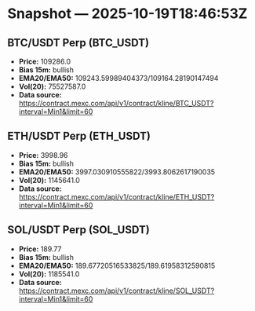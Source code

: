 # Snapshot — 2025-10-19T18:46:53Z

## BTC/USDT Perp (BTC_USDT)
- **Price:** 109286.0
- **Bias 15m:** bullish
- **EMA20/EMA50:** 109243.59989404373/109164.28190147494
- **Vol(20):** 75527587.0
- **Data source:** https://contract.mexc.com/api/v1/contract/kline/BTC_USDT?interval=Min1&limit=60

## ETH/USDT Perp (ETH_USDT)
- **Price:** 3998.96
- **Bias 15m:** bullish
- **EMA20/EMA50:** 3997.030910555822/3993.8062617190035
- **Vol(20):** 1145641.0
- **Data source:** https://contract.mexc.com/api/v1/contract/kline/ETH_USDT?interval=Min1&limit=60

## SOL/USDT Perp (SOL_USDT)
- **Price:** 189.77
- **Bias 15m:** bullish
- **EMA20/EMA50:** 189.67720516533825/189.61958312590815
- **Vol(20):** 1185541.0
- **Data source:** https://contract.mexc.com/api/v1/contract/kline/SOL_USDT?interval=Min1&limit=60

